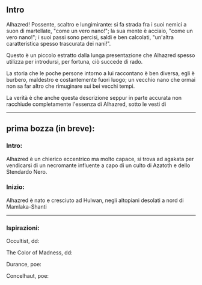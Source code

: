 ## Intro

Alhazred! Possente, scaltro e lungimirante: 
si fa strada fra i suoi nemici a suon di martellate, "come un vero nano!";
la sua mente è acciaio, "come un vero nano!";
i suoi passi sono percisi, saldi e ben calcolati, "un'altra caratteristica spesso trascurata dei nani!".

Questo è un piccolo estratto dalla lunga presentazione che Alhazred spesso utilizza per introdursi, per fortuna, ciò succede di rado.

La storia che le poche persone intorno a lui raccontano è ben diversa, egli è burbero, maldestro e costantemente fuori luogo; un vecchio nano che ormai non sa far altro che rimuginare sui bei vecchi tempi.

La verità è che anche questa descrizione seppur in parte accurata non racchiude completamente l'essenza di Alhazred, 
sotto le vesti di 


---

## prima bozza (in breve):

### Intro:
Alhazred è un chierico eccentrico ma molto capace, si trova ad agakata per vendicarsi di un necromante influente a capo di un culto di Azatoth e dello Stendardo Nero. 

### Inizio:
Alhazred è nato e cresciuto ad Hulwan, negli altopiani desolati a nord di Mamlaka-Shanti



---

### Ispirazioni:

Occultist, dd:


The Color of Madness, dd:


Durance, poe:


Concelhaut, poe:



